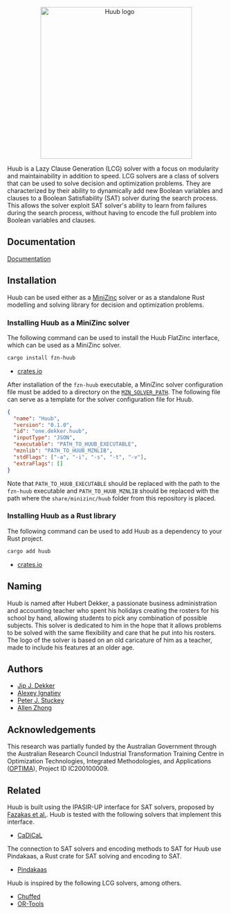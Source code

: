 <p align="center">
  <img
    src="https://lh3.googleusercontent.com/d/1AEg8GdoDUlZ5QZZXJkjqrp1BOKlG-312"
    alt="Huub logo"
    height="350px">
</p>

Huub is a Lazy Clause Generation (LCG) solver with a focus on modularity and maintainability in addition to speed.
LCG solvers are a class of solvers that can be used to solve decision and optimization problems.
They are characterized by their ability to dynamically add new Boolean variables and clauses to a Boolean Satisfiability (SAT) solver during the search process.
This allows the solver exploit SAT solver's ability to learn from failures during the search process, without having to encode the full problem into Boolean variables and clauses.

## Documentation

[Documentation](https://docs.rs/huub/latest/huub/)

## Installation

Huub can be used either as a [MiniZinc](https://www.minizinc.org/) solver or as a standalone Rust modelling and solving library for decision and optimization problems.

### Installing Huub as a MiniZinc solver

The following command can be used to install the Huub FlatZinc interface, which can be used as a MiniZinc solver.

```bash
cargo install fzn-huub
```

- [crates.io](https://crates.io/crates/fzn-huub)

After installation of the `fzn-huub` executable, a MiniZinc solver configuration file must be added to a directory on the [`MZN_SOLVER_PATH`](https://www.minizinc.org/doc-latest/en/fzn-spec.html#solver-configuration-files).
The following file can serve as a template for the solver configuration file for Huub.

```json
{
  "name": "Huub",
  "version": "0.1.0",
  "id": "one.dekker.huub",
  "inputType": "JSON",
  "executable": "PATH_TO_HUUB_EXECUTABLE",
  "mznlib": "PATH_TO_HUUB_MZNLIB",
  "stdFlags": ["-a", "-i", "-s", "-t", "-v"],
  "extraFlags": []
}
```

Note that `PATH_TO_HUUB_EXECUTABLE` should be replaced with the path to the `fzn-huub` executable and `PATH_TO_HUUB_MZNLIB` should be replaced with the path where the `share/minizinc/huub` folder from this repository is placed.

### Installing Huub as a Rust library

The following command can be used to add Huub as a dependency to your Rust project.

```bash
cargo add huub
```

- [crates.io](https://crates.io/crates/huub)

## Naming

Huub is named after Hubert Dekker, a passionate business administration and accounting teacher who spent his holidays creating the rosters for his school by hand, allowing students to pick any combination of possible subjects.
This solver is dedicated to him in the hope that it allows problems to be solved with the same flexibility and care that he put into his rosters.
The logo of the solver is based on an old caricature of him as a teacher, made to include his features at an older age.

## Authors

- [Jip J. Dekker](https://dekker.one/)
- [Alexey Ignatiev](https://alexeyignatiev.github.io/)
- [Peter J. Stuckey](https://research.monash.edu/en/persons/peter-stuckey)
- [Allen Zhong](https://research.monash.edu/en/persons/allen-zhong)

## Acknowledgements

This research was partially funded by the Australian Government through the Australian Research Council Industrial Transformation Training Centre in Optimization Technologies, Integrated Methodologies, and Applications ([OPTIMA](https://optima.org.au)), Project ID IC200100009.

## Related

Huub is built using the IPASIR-UP interface for SAT solvers, proposed by [Fazakas et al.](https://doi.org/10.4230/LIPIcs.SAT.2023.8).
Huub is tested with the following solvers that implement this interface.

- [CaDiCaL](https://github.com/arminbiere/cadical)

The connection to SAT solvers and encoding methods to SAT for Huub use Pindakaas, a Rust crate for SAT solving and encoding to SAT.

- [Pindakaas](https://github.com/pindakaashq/pindakaas)

Huub is inspired by the following LCG solvers, among others.

- [Chuffed](https://github.com/chuffed/chuffed)
- [OR-Tools](https://github.com/google/or-tools)
